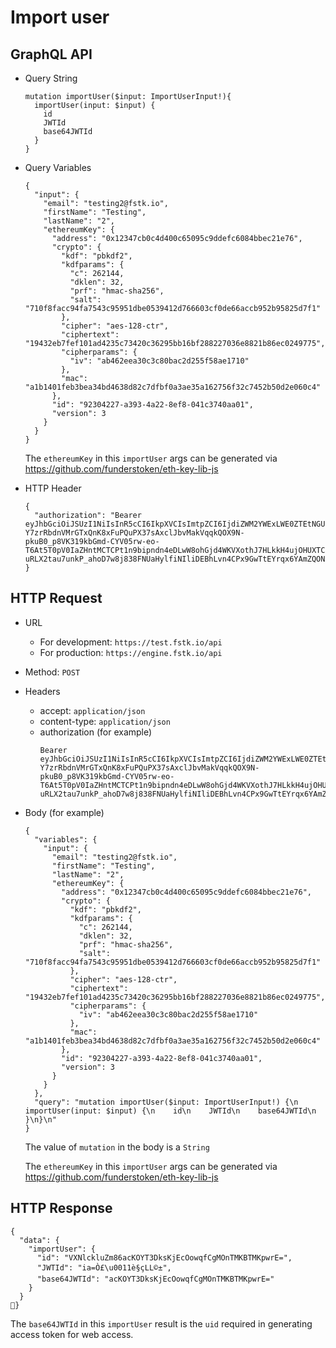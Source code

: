 
# Import user

## GraphQL API

- Query String
  ```
  mutation importUser($input: ImportUserInput!){
    importUser(input: $input) {
      id
      JWTId
      base64JWTId
    }
  }
  ```
- Query Variables
  ```
  {
    "input": {
      "email": "testing2@fstk.io",
      "firstName": "Testing",
      "lastName": "2",
      "ethereumKey": {
        "address": "0x12347cb0c4d400c65095c9ddefc6084bbec21e76",
        "crypto": {
          "kdf": "pbkdf2",
          "kdfparams": {
            "c": 262144,
            "dklen": 32,
            "prf": "hmac-sha256",
            "salt": "710f8facc94fa7543c95951dbe0539412d766603cf0de66accb952b95825d7f1"
          },
          "cipher": "aes-128-ctr",
          "ciphertext": "19432eb7fef101ad4235c73420c36295bb16bf288227036e8821b86ec0249775",
          "cipherparams": {
            "iv": "ab462eea30c3c80bac2d255f58ae1710"
          },
          "mac": "a1b1401feb3bea34bd4638d82c7dfbf0a3ae35a162756f32c7452b50d2e060c4"
        },
        "id": "92304227-a393-4a22-8ef8-041c3740aa01",
        "version": 3
      }
    }
  }
  ```
  The `ethereumKey` in this `importUser` args can be generated via https://github.com/funderstoken/eth-key-lib-js

- HTTP Header
  ```
  {
    "authorization": "Bearer eyJhbGciOiJSUzI1NiIsInR5cCI6IkpXVCIsImtpZCI6IjdiZWM2YWExLWE0ZTEtNGU1Zi04ZTc0LTAxZThjYmNkZDFjMSJ9.eyJpYXQiOjE1Mzk4NDU5NzEsImV4cCI6MTUzOTg0NjAzMSwiYXVkIjoidXJuOmZzdGs6ZW5naW5lIiwiaXNzIjoidXJuOmplaSIsInN1YiI6InVybjpmc3RrOmVuZ2luZTpzMnNfdG9rZW4ifQ.FZ2qeOHRFA2qJaqFf7ZFl8EpJi35XAdYuBHSlQHxdbKTWr2tUW9eaT-Y7zrRbdnVMrGTxQnK8xFuPQuPX37sAxclJbvMakVqqkQOX9N-pkuB0_p8VK319kbGmd-CYV05rw-eo-T6At5T0pV0IaZHntMCTCPt1n9bipndn4eDLwW8ohGjd4WKVXothJ7HLkkH4ujOHUXTCSxvj5aiFhQCznep59k6te-uRLX2tau7unkP_ahoD7w8j838FNUaHylfiNIliDEBhLvn4CPx9GwTtEYrqx6YAmZQONOTsOnUp8sDuDecvJ8dLEqrnQeyF2CiVznDwhHX19nDibiOsFd34A"
  }
  ```

## HTTP Request
- URL
  - For development: `https://test.fstk.io/api`
  - For production: `https://engine.fstk.io/api`
- Method: `POST`
- Headers
  - accept: `application/json`
  - content-type: `application/json` 
  - authorization (for example)
    ```
    Bearer eyJhbGciOiJSUzI1NiIsInR5cCI6IkpXVCIsImtpZCI6IjdiZWM2YWExLWE0ZTEtNGU1Zi04ZTc0LTAxZThjYmNkZDFjMSJ9.eyJpYXQiOjE1Mzk4NDU5NzEsImV4cCI6MTUzOTg0NjAzMSwiYXVkIjoidXJuOmZzdGs6ZW5naW5lIiwiaXNzIjoidXJuOmplaSIsInN1YiI6InVybjpmc3RrOmVuZ2luZTpzMnNfdG9rZW4ifQ.FZ2qeOHRFA2qJaqFf7ZFl8EpJi35XAdYuBHSlQHxdbKTWr2tUW9eaT-Y7zrRbdnVMrGTxQnK8xFuPQuPX37sAxclJbvMakVqqkQOX9N-pkuB0_p8VK319kbGmd-CYV05rw-eo-T6At5T0pV0IaZHntMCTCPt1n9bipndn4eDLwW8ohGjd4WKVXothJ7HLkkH4ujOHUXTCSxvj5aiFhQCznep59k6te-uRLX2tau7unkP_ahoD7w8j838FNUaHylfiNIliDEBhLvn4CPx9GwTtEYrqx6YAmZQONOTsOnUp8sDuDecvJ8dLEqrnQeyF2CiVznDwhHX19nDibiOsFd34A
    ```
- Body (for example)
  ```
  {
    "variables": {
      "input": {
        "email": "testing2@fstk.io",
        "firstName": "Testing",
        "lastName": "2",
        "ethereumKey": {
          "address": "0x12347cb0c4d400c65095c9ddefc6084bbec21e76",
          "crypto": {
            "kdf": "pbkdf2",
            "kdfparams": {
              "c": 262144,
              "dklen": 32,
              "prf": "hmac-sha256",
              "salt": "710f8facc94fa7543c95951dbe0539412d766603cf0de66accb952b95825d7f1"
            },
            "cipher": "aes-128-ctr",
            "ciphertext": "19432eb7fef101ad4235c73420c36295bb16bf288227036e8821b86ec0249775",
            "cipherparams": {
              "iv": "ab462eea30c3c80bac2d255f58ae1710"
            },
            "mac": "a1b1401feb3bea34bd4638d82c7dfbf0a3ae35a162756f32c7452b50d2e060c4"
          },
          "id": "92304227-a393-4a22-8ef8-041c3740aa01",
          "version": 3
        }
      }
    },
    "query": "mutation importUser($input: ImportUserInput!) {\n  importUser(input: $input) {\n    id\n    JWTId\n    base64JWTId\n  }\n}\n"
  }
  ```
  The value of `mutation` in the body is a `String`
  
  The `ethereumKey` in this `importUser` args can be generated via https://github.com/funderstoken/eth-key-lib-js



## HTTP Response
```
{
  "data": {
    "importUser": {
      "id": "VXNlckluZm86acKOYT3DksKjEcOowqfCgMOnTMKBTMKpwrE=",
      "JWTId": "ia=Ò£\u0011è§çLL©±",
      "base64JWTId": "acKOYT3DksKjEcOowqfCgMOnTMKBTMKpwrE="
    }
  }
}
```
The `base64JWTId` in this `importUser` result is the `uid` required in generating access token for web access.



    
